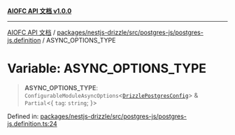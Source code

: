 [**AIOFC API 文档 v1.0.0**](../../../../../../README.md)

***

[AIOFC API 文档](../../../../../../modules.md) / [packages/nestjs-drizzle/src/postgres-js/postgres-js.definition](../README.md) / ASYNC\_OPTIONS\_TYPE

# Variable: ASYNC\_OPTIONS\_TYPE

> **ASYNC\_OPTIONS\_TYPE**: `ConfigurableModuleAsyncOptions`\<[`DrizzlePostgresConfig`](../../postgres-js.interface/interfaces/DrizzlePostgresConfig.md)\> & `Partial`\<\{ `tag`: `string`; \}\>

Defined in: [packages/nestjs-drizzle/src/postgres-js/postgres-js.definition.ts:24](https://github.com/aiofc-nx/aiofc-server-20250113/blob/c42968e9d610c830827b0ce80268360670d99c8b/packages/nestjs-drizzle/src/postgres-js/postgres-js.definition.ts#L24)
